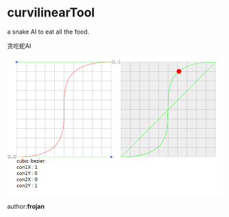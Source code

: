 curvilinearTool
===============

a snake AI to eat all the food.

贪吃蛇AI

![frojan](https://github.com/frojan/curvilinearTool/blob/master/show.png "效果图")  


author:**frojan**
